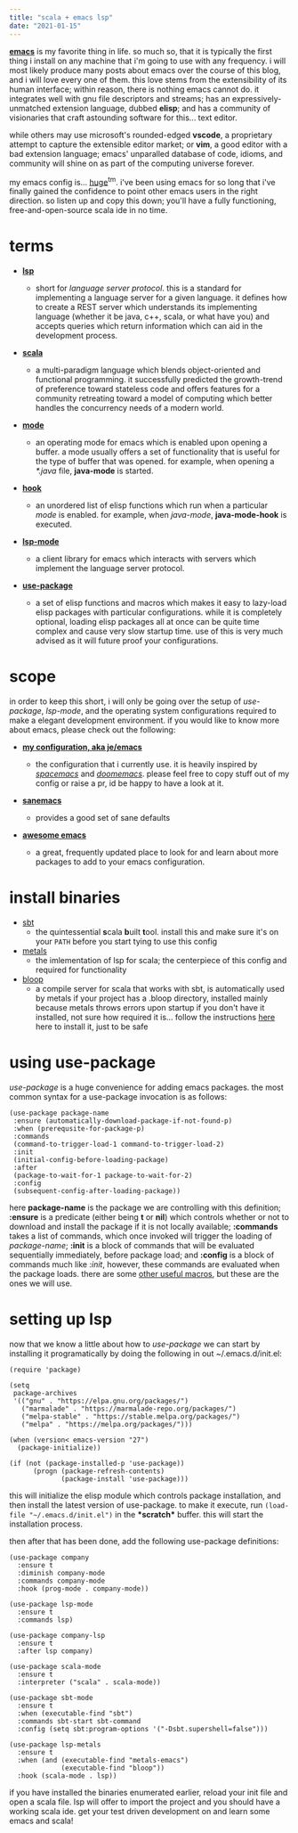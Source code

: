 ```yaml
---
title: "scala + emacs lsp"
date: "2021-01-15"
---
```


[**emacs**](https://www.gnu.org/software/emacs) is my favorite thing in life. so much so, that it is typically the first thing i install on any machine that i'm going to use with any frequency. i will most likely produce many posts about emacs over the course of this blog, and i will love every one of them. this love stems from the extensibility of its human interface; within reason, there is nothing emacs cannot do. it integrates well with gnu file descriptors and streams; has an expressively-unmatched extension language, dubbed **elisp**; and has a community of visionaries that craft astounding software for this... text editor.

while others may use microsoft's rounded-edged **vscode**, a proprietary attempt to capture the extensible editor market; or **vim**, a good editor with a bad extension language; emacs' unparalled database of code, idioms, and community will shine on as part of the computing universe forever.

my emacs config is... [huge](https://github.com/lagooned/emacs)<sup>tm</sup>. i've been using emacs for so long that i've finally gained the confidence to point other emacs users in the right direction. so listen up and copy this down; you'll have a fully functioning, free-and-open-source scala ide in no time.

# terms

- **[lsp](https://github.com/microsoft/language-server-protocol)**
  - short for *language server protocol*. this is a standard for implementing a language server for a given language. it defines how to create a REST server which understands its implementing language (whether it be java, c++, scala, or what have you) and accepts queries which return information which can aid in the development process.

- **[scala](https://www.scala-lang.org)**
  - a multi-paradigm language which blends object-oriented and functional programming. it successfully predicted the growth-trend of preference toward stateless code and offers features for a community retreating toward a model of computing which better handles the concurrency needs of a modern world.

- **[mode](https://www.gnu.org/software/emacs/manual/html_node/emacs/Modes.html)**
  - an operating mode for emacs which is enabled upon opening a buffer. a mode usually offers a set of functionality that is useful for the type of buffer that was opened. for example, when opening a *\*.java* file, **java-mode** is started.

- **[hook](https://www.gnu.org/software/emacs/manual/html_node/elisp/Setting-Hooks.html)**
  - an unordered list of elisp functions which run when a particular *mode* is enabled. for example, when *java-mode*, **java-mode-hook** is executed.

- **[lsp-mode](https://github.com/emacs-lsp/lsp-mode)**
  - a client library for emacs which interacts with servers which implement the language server protocol.

- **[use-package](https://github.com/jwiegley/use-package)**
  - a set of elisp functions and macros which makes it easy to lazy-load elisp packages with particular configurations. while it is completely optional, loading elisp packages all at once can be quite time complex and cause very slow startup time. use of this is very much advised as it will future proof your configurations.

# scope

in order to keep this short, i will only be going over the setup of *use-package*, *lsp-mode*, and the operating system configurations required to make a elegant development environment. if you would like to know more about emacs, please check out the following:

- **[my configuration, aka je/emacs](http://github.com/lagooned/emacs)**
  - the configuration that i currently use. it is heavily inspired by *[spacemacs](https://www.spacemacs.org)* and *[doomemacs](https://github.com/hlissner/doom-emacs)*. please feel free to copy stuff out of my config or raise a pr, id be happy to have a look at it.

- **[sanemacs](https://sanemacs.com)**
  - provides a good set of sane defaults

- **[awesome emacs](https://github.com/emacs-tw/awesome-emacs)**
  - a great, frequently updated place to look for and learn about more packages to add to your emacs configuration.

# install binaries

- [sbt](https://www.scala-sbt.org)
  - the quintessential **s**cala **b**uilt **t**ool. install this and make sure it's on your `PATH` before you start tying to use this config
- [metals](https://github.com/scalameta/metals)
  - the imlementation of lsp for scala; the centerpiece of this config and required for functionality
- [bloop](https://scalacenter.github.io/bloop/)
  - a compile server for scala that works with sbt, is automatically used by metals if your project has a .bloop directory, installed mainly because metals throws errors upon startup if you don't have it installed, not sure how required it is... follow the instructions [here](https://scalameta.org/metals/docs/build-tools/bloop.html) here to install it, just to be safe

# using use-package

*use-package* is a huge convenience for adding emacs packages. the most common syntax for a use-package invocation is as follows:

```elisp
(use-package package-name
 :ensure (automatically-download-package-if-not-found-p)
 :when (prerequsite-for-package-p)
 :commands
 (command-to-trigger-load-1 command-to-trigger-load-2)
 :init
 (initial-config-before-loading-package)
 :after
 (package-to-wait-for-1 package-to-wait-for-2)
 :config
 (subsequent-config-after-loading-package))
```

here **package-name** is the package we are controlling with this definition; **:ensure** is a predicate (either being **t** or **nil**) which controls whether or not to download and install the package if it is not locally available; **:commands** takes a list of commands, which once invoked will trigger the loading of *package-name*; **:init** is a block of commands that will be evaluated sequentially immediately, before package load; and **:config** is a block of commands much like *:init*, however, these commands are evaluated when the package loads. there are some [other useful macros](https://github.com/jwiegley/use-package/blob/master/README.md), but these are the ones we will use.

# setting up lsp

now that we know a little about how to *use-package* we can start by installing it programatically by doing the following in out ~/.emacs.d/init.el:

```elisp
(require 'package)

(setq
 package-archives
 '(("gnu" . "https://elpa.gnu.org/packages/")
   ("marmalade" . "https://marmalade-repo.org/packages/")
   ("melpa-stable" . "https://stable.melpa.org/packages/")
   ("melpa" . "https://melpa.org/packages/")))

(when (version< emacs-version "27")
  (package-initialize))

(if (not (package-installed-p 'use-package))
      (progn (package-refresh-contents)
             (package-install 'use-package)))
```

this will initialize the elisp module which controls package installation, and then install the latest version of use-package. to make it execute, run `(load-file "~/.emacs.d/init.el")` in the **\*scratch\*** buffer. this will start the installation process.

then after that has been done, add the following use-package definitions:

```elisp
(use-package company
  :ensure t
  :diminish company-mode
  :commands company-mode
  :hook (prog-mode . company-mode))

(use-package lsp-mode
  :ensure t
  :commands lsp)

(use-package company-lsp
  :ensure t
  :after lsp company)

(use-package scala-mode
  :ensure t
  :interpreter ("scala" . scala-mode))

(use-package sbt-mode
  :ensure t
  :when (executable-find "sbt")
  :commands sbt-start sbt-command
  :config (setq sbt:program-options '("-Dsbt.supershell=false")))

(use-package lsp-metals
  :ensure t
  :when (and (executable-find "metals-emacs")
             (executable-find "bloop"))
  :hook (scala-mode . lsp))
```

if you have installed the binaries enumerated earlier, reload your init file and open a scala file. lsp will offer to import the project and you should have a working scala ide. get your test driven development on and learn some emacs and scala!
